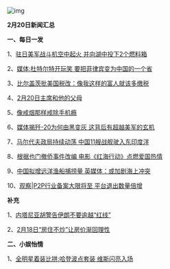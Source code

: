 ![img](http://pic-bucket.nosdn.127.net/photo/0005/2018-02-19/DB0C99EU4TM10005NOS.jpg)

**2月20日新闻汇总**

**一、每日一发**

1、[驻日美军战斗机空中起火 并向湖中投下2个燃料箱](http://news.163.com/18/0220/15/DB3LG488000187V9.html)

2、[媒体:杜特尔特开玩笑 要把菲律宾变为中国的一个省](http://news.163.com/18/0220/14/DB3IPICK0001875O.html)

3、[比尔盖茨批美国税改：像我这样的富人就该多缴税](http://news.163.com/18/0220/09/DB313Q2O00018AOQ.html)

4、[2月20日主席和他的父母](http://news.163.com/18/0220/08/DB2UT9KR000187VF.html)

5、[像戒烟那样戒除手机瘾](http://www.ftchinese.com/story/001076255#adchannelID=1600)

6、[媒体揭歼-20为何由黑变灰 这背后有超越美军的玄机](http://news.163.com/18/0220/12/DB3D86VL0001875N.html)

7、[马尔代夫政局持续动荡 中国11艘战舰驶入东印度洋](http://www.zaobao.com/news/china/story20180221-836714)

8、[根据也门撤侨事件改编 电影《红海行动》点燃爱国热情](http://www.zaobao.com/news/china/story20180221-836715)

9、[中国拟增远洋渔船捕捞量 英媒体：或加剧海上冲突](http://www.zaobao.com/news/china/story20180221-836722)

10、[观察|P2P行业备案大限将至 平台退出数量倍增](http://js.ifeng.com/a/20180220/6383988_0.shtml)



**补充**

1、[内塔尼亚胡警告伊朗不要逾越“红线”](http://www.ftchinese.com/story/001076384)

2、[2月18日“房住不炒”让房价渐回理性](http://house.people.com.cn/n1/2018/0218/c164220-29825803.html)



**二、小娱怡情**

1、[全明星着装比拼:哈登波点套装 维斯闪亮入场](http://sports.163.com/photoview/4TM10005/160080.html#p=DB0C99EU4TM10005NOS)
